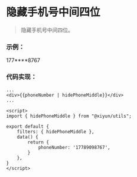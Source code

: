 # 隐藏手机号中间四位

<blockquote class="green-tip">
  <p>隐藏手机号中间四位。</p>
</blockquote>

### 示例：

<div>177****8767</div>

### 代码实现：
```vue
...
<div>{{phoneNumber | hidePhoneMiddle}}</div>
...

<script>
import { hidePhoneMiddle } from "@xiyun/utils";

export default {
    filters: { hidePhoneMiddle },
    data() {
        return {
            phoneNumber: '17789098767',
        }
    },
}
</script>
```
